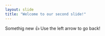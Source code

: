 ```yaml
---
layout: slide
title: "Welcome to our second slide!"
---
```

Somethig new :+1:
Use the left arrow to go back!
